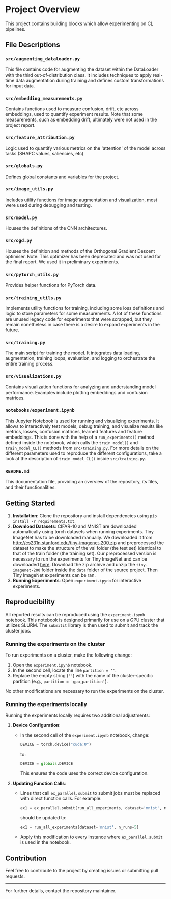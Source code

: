 # Project Overview

This project contains building blocks which allow experimenting on CL pipelines.

## File Descriptions

### `src/augmenting_dataloader.py`
This file contains code for augmenting the dataset within the DataLoader with the third out-of-distribution class. It includes techniques to apply real-time data augmentation during training and defines custom transformations for input data.

### `src/embedding_measurements.py`
Contains functions used to measure confusion, drift, etc across embeddings, used to quantify experiment results. Note that some measurements, such as embedding drift, ultimately were not used in the project report.

### `src/feature_attribution.py`
Logic used to quantify various metrics on the 'attention' of the model across tasks (SHAPC values, saliencies, etc)

### `src/globals.py`
Defines global constants and variables for the project.

### `src/image_utils.py`
Includes utility functions for image augmentation and visualization, most were used during debugging and testing.

### `src/model.py`
Houses the definitions of the CNN architectures.

### `src/ogd.py`
Houses the definition and methods of the Orthogonal Gradient Descent optimiser. Note: This optimizer has been deprecated and was not used for the final report. We used it in preliminary experiments.

### `src/pytorch_utils.py`
Provides helper functions for PyTorch data.

### `src/training_utils.py`
Implements utility functions for training, including some loss definitions and logic to store parameters for some measurements. A lot of these functions are unused legacy code for experiments that were scrapped, but they remain nonetheless in case there is a desire to expand experiments in the future.

### `src/training.py`
The main script for training the model. It integrates data loading, augmentation, training loops, evaluation, and logging to orchestrate the entire training process.

### `src/visualizations.py`
Contains visualization functions for analyzing and understanding model performance. Examples include plotting embeddings and confusion matrices.

### `notebooks/experiment.ipynb`
This Jupyter Notebook is used for running and visualizing experiments. It allows to interactively test models, debug training, and visualize results like metrics, losses, confusion matrices, learned features and feature embeddings. This is done with the help of a `run_experiments()` method defined inside the notebook, which calls the `train_model()` and `train_model_CL()` methods from `src/training.py`. For more details on the different parameters used to reproduce the different configurations, take a look at the description of `train_model_CL()` inside `src/training.py`.

### `README.md`
This documentation file, providing an overview of the repository, its files, and their functionalities.

## Getting Started

1. **Installation**: Clone the repository and install dependencies using `pip install -r requirements.txt`.
2. **Download Datasets**: CIFAR-10 and MNIST are downloaded automatically using torch datasets when running experiments. Tiny ImageNet has to be downloaded manually. We downloaded it from http://cs231n.stanford.edu/tiny-imagenet-200.zip and preprocessed the dataset to make the structure of the val folder (the test set) identical to that of the train folder (the training set). Our preprocessed version is necessary to run the experiments for Tiny ImageNet and can be downloaded [here](https://drive.google.com/file/d/1hiQk0v9Nc0XhsLKrxGy91QvmAWJ2wp2O/view?usp=sharing). Download the zip archive and unzip the `tiny-imagenet-200` folder inside the `data` folder of the source project. Then Tiny ImageNet experiments can be ran.
3. **Running Experiments**: Open `experiment.ipynb` for interactive experiments.

## Reproducibility

All reported results can be reproduced using the `experiment.ipynb` notebook. This notebook is designed primarily for use on a GPU cluster that utilizes SLURM. The `submitit` library is then used to submit and track the cluster jobs.

### Running the experiments on the cluster

To run experiments on a cluster, make the following change:

1. Open the `experiment.ipynb` notebook.
2. In the second cell, locate the line `partition = ''`.
3. Replace the empty string (`''`) with the name of the cluster-specific partition (e.g., `partition = 'gpu_partition'`).

No other modifications are necessary to run the experiments on the cluster.

### Running the experiments locally

Running the experiments locally requires two additional adjustments:

1. **Device Configuration**:
   - In the second cell of the `experiment.ipynb` notebook, change:
     ```python
     DEVICE = torch.device("cuda:0")
     ```
     to:
     ```python
     DEVICE = globals.DEVICE
     ```
     This ensures the code uses the correct device configuration.

2. **Updating Function Calls**:
   - Lines that call `ex_parallel.submit` to submit jobs must be replaced with direct function calls. For example:
     ```python
     ex1 = ex_parallel.submit(run_all_experiments, dataset='mnist', n_runs=5)
     ```
     should be updated to:
     ```python
     ex1 = run_all_experiments(dataset='mnist', n_runs=5)
     ```
   - Apply this modification to every instance where `ex_parallel.submit` is used in the notebook.

## Contribution
Feel free to contribute to the project by creating issues or submitting pull requests.

---

For further details, contact the repository maintainer.
